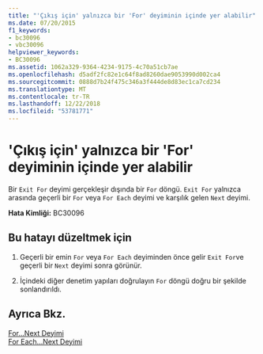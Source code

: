 ```yaml
---
title: "'Çıkış için' yalnızca bir 'For' deyiminin içinde yer alabilir"
ms.date: 07/20/2015
f1_keywords:
- bc30096
- vbc30096
helpviewer_keywords:
- BC30096
ms.assetid: 1062a329-9364-4234-9175-4c70a51cb7ae
ms.openlocfilehash: d5adf2fc82e1c64f8ad8260dae9053990d002ca4
ms.sourcegitcommit: 0888d7b24f475c346a3f444de8d83ec1ca7cd234
ms.translationtype: MT
ms.contentlocale: tr-TR
ms.lasthandoff: 12/22/2018
ms.locfileid: "53781771"
---
```

# <a name="exit-for-can-only-appear-inside-a-for-statement"></a>'Çıkış için' yalnızca bir 'For' deyiminin içinde yer alabilir
Bir `Exit For` deyimi gerçekleşir dışında bir `For` döngü. `Exit For` yalnızca arasında geçerli bir `For` veya `For Each` deyimi ve karşılık gelen `Next` deyimi.  
  
 **Hata Kimliği:** BC30096  
  
## <a name="to-correct-this-error"></a>Bu hatayı düzeltmek için  
  
1.  Geçerli bir emin `For` veya `For Each` deyiminden önce gelir `Exit For`ve geçerli bir `Next` deyimi sonra görünür.  
  
2.  İçindeki diğer denetim yapıları doğrulayın `For` döngü doğru bir şekilde sonlandırıldı.  
  
## <a name="see-also"></a>Ayrıca Bkz.  
 [For...Next Deyimi](../../visual-basic/language-reference/statements/for-next-statement.md)  
 [For Each...Next Deyimi](../../visual-basic/language-reference/statements/for-each-next-statement.md)
